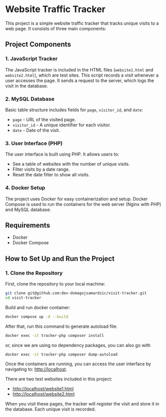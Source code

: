 # Website Traffic Tracker

This project is a simple website traffic tracker that tracks unique visits to a web page. It consists of three main components:

## Project Components

### 1. **JavaScript Tracker**
The JavaScript tracker is included in the HTML files (`website1.html` and `website2.html`), which are test sites. This script records a visit whenever a user accesses the page. It sends a request to the server, which logs the visit in the database.

### 2. **MySQL Database**
Basic table structure includes fields for `page`, `visitor_id`, and `date`:

- `page` - URL of the visited page.
- `visitor_id` - A unique identifier for each visitor.
- `date` - Date of the visit.



### 3. **User Interface (PHP)**
The user interface is built using PHP. It allows users to:
- See a table of websites with the number of unique visits.
- Filter visits by a date range.
- Reset the date filter to show all visits.

### 4. **Docker Setup**
The project uses Docker for easy containerization and setup. Docker Compose is used to run the containers for the web server (Nginx with PHP) and MySQL database.

## Requirements
- Docker
- Docker Compose

## How to Set Up and Run the Project

### 1. Clone the Repository

First, clone the repository to your local machine:

```bash
git clone git@github.com:dev-domagojsamardzic/visit-tracker.git
cd visit-tracker
```

Build and run docker container:
```bash
docker compose up -d --build
```

After that, run this command to generate autoload file:
```bash
docker exec -it tracker-php composer install
```
or, since we are using no dependency packages, you can also go with
```bash
docker exec -it tracker-php composer dump-autoload
```

Once the containers are running, you can access the user interface by navigating to:
[http://localhost](http://localhost).

There are two test websites included in this project:
- [http://localhost/website1.html](http://localhost/website1.html)
- [http://localhost/website2.html](http://localhost/website2.html)

When you visit these pages, the tracker will register the visit and store it in the database. Each unique visit is recorded.



